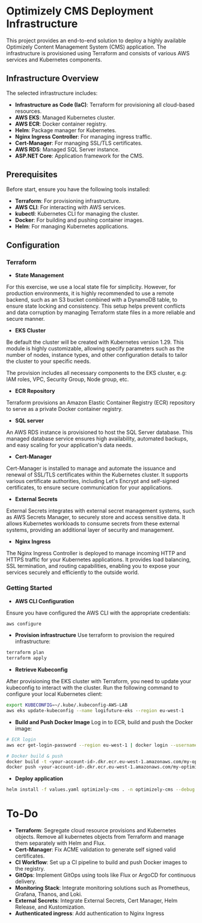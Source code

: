 # Optimizely CMS Deployment Infrastructure

This project provides an end-to-end solution to deploy a highly available Optimizely Content Management System (CMS) application. The infrastructure is provisioned using Terraform and consists of various AWS services and Kubernetes components.

## Infrastructure Overview

The selected infrastructure includes:

- **Infrastructure as Code (IaC)**: Terraform for provisioning all cloud-based resources.
- **AWS EKS**: Managed Kubernetes cluster.
- **AWS ECR**: Docker container registry.
- **Helm**: Package manager for Kubernetes.
- **Nginx Ingress Controller**: For managing ingress traffic.
- **Cert-Manager**: For managing SSL/TLS certificates.
- **AWS RDS**: Managed SQL Server instance.
- **ASP.NET Core**: Application framework for the CMS.


## Prerequisites

Before start, ensure you have the following tools installed:

- **Terraform**: For provisioning infrastructure.
- **AWS CLI**: For interacting with AWS services.
- **kubectl**: Kubernetes CLI for managing the cluster.
- **Docker**: For building and pushing container images.
- **Helm**: For managing Kubernetes applications.

## Configuration

### Terraform
- **State Management**

For this exercise, we use a local state file for simplicity. However, for production environments, it is highly recommended to use a remote backend, such as an S3 bucket combined with a DynamoDB table, to ensure state locking and consistency. This setup helps prevent conflicts and data corruption by managing Terraform state files in a more reliable and secure manner.

- **EKS Cluster**

Be default the cluster will be created with Kubernetes version 1.29. This module is highly customizable, allowing specify parameters such as the number of nodes, instance types, and other configuration details to tailor the cluster to your specific needs.

The provision includes all necessary components to the EKS cluster, e.g: IAM roles, VPC, Security Group, Node group, etc.

- **ECR Repository**

Terraform provisions an Amazon Elastic Container Registry (ECR) repository to serve as a private Docker container registry. 

- **SQL server**

An AWS RDS instance is provisioned to host the SQL Server database. This managed database service ensures high availability, automated backups, and easy scaling for your application's data needs.

- **Cert-Manager**

Cert-Manager is installed to manage and automate the issuance and renewal of SSL/TLS certificates within the Kubernetes cluster. It supports various certificate authorities, including Let's Encrypt and self-signed certificates, to ensure secure communication for your applications.

- **External Secrets**

External Secrets integrates with external secret management systems, such as AWS Secrets Manager, to securely store and access sensitive data. It allows Kubernetes workloads to consume secrets from these external systems, providing an additional layer of security and management.

- **Nginx Ingress**

The Nginx Ingress Controller is deployed to manage incoming HTTP and HTTPS traffic for your Kubernetes applications. It provides load balancing, SSL termination, and routing capabilities, enabling you to expose your services securely and efficiently to the outside world.


### Getting Started

- **AWS CLI Configuration**

Ensure you have configured the AWS CLI with the appropriate credentials:

```sh
aws configure
```

- **Provision infrastructure**
Use terraform to provision the required infrastructure:
```sh
terraform plan
terraform apply
```

- **Retrieve Kubeconfig**

After provisioning the EKS cluster with Terraform, you need to update your kubeconfig to interact with the cluster. Run the following command to configure your local Kubernetes client:
```sh
export KUBECONFIG=~/.kube/.kubeconfig-AWS-LAB
aws eks update-kubeconfig --name logifuture-eks --region eu-west-1
```

- **Build and Push Docker Image**
Log in to ECR, build and push the Docker image:
```sh
# ECR login
aws ecr get-login-password --region eu-west-1 | docker login --username AWS --password-stdin <your-account-id>.dkr.ecr.eu-west-1.amazonaws.com

# Docker build & push
docker build -t <your-account-id>.dkr.ecr.eu-west-1.amazonaws.com/my-optimizely-cms:latest .
docker push <your-account-id>.dkr.ecr.eu-west-1.amazonaws.com/my-optimizely-cms:latest
```

- **Deploy application**
```sh
helm install -f values.yaml optimizely-cms . -n optimizely-cms --debug
```

# To-Do

- **Terraform**: Segregate cloud resource provisions and Kubernetes objects. Remove all kubernetes objects from Terraform and manage them separately with Helm and Flux.
- **Cert-Manager**: Fix ACME validation to generate self signed valid certificates.
- **CI Workflow**: Set up a CI pipeline to build and push Docker images to the registry.
- **GitOps**: Implement GitOps using tools like Flux or ArgoCD for continuous delivery.
- **Monitoring Stack**: Integrate monitoring solutions such as Prometheus, Grafana, Thanos, and Loki.
- **External Secrets**: Integrate External Secrets, Cert Manager, Helm Release, and Kustomization.
- **Authenticated ingress**: Add authentication to Nginx Ingress